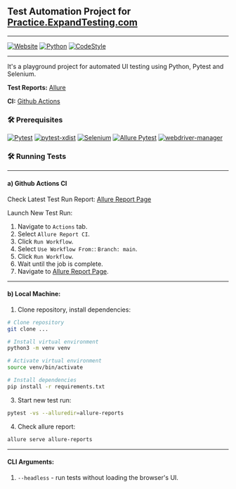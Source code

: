 ## Test Automation Project for [Practice.ExpandTesting.com](https://practice.expandtesting.com/)

---

[![Website](https://img.shields.io/website.svg?url=https://prog420.github.io/AutomationPractice)]()
[![Python](https://img.shields.io/badge/python-3.9%20|%203.10%20|%203.11-blue)]()
[![CodeStyle](https://img.shields.io/badge/code%20style-black-000000.svg)]()

---

It's a playground project for automated UI testing using Python, Pytest and Selenium.

**Test Reports:** [Allure](https://allurereport.org/)

**CI:** [Github Actions](https://github.com/features/actions/)

### 🛠️ Prerequisites

[![Pytest](https://img.shields.io/badge/pytest-7.4.0-blue)](https://pypi.python.org/pypi/pytest)
[![pytest-xdist](https://img.shields.io/badge/pytest--xdist-3.3.1-blue)](https://pypi.org/project/pytest-xdist/)
[![Selenium](https://img.shields.io/badge/selenium-4.10.0-blue)](https://pypi.org/project/selenium/)
[![Allure Pytest](https://img.shields.io/badge/allure--pytest-2.13.2-blue)](https://pypi.python.org/pypi/allure-pytest)
[![webdriver-manager](https://img.shields.io/badge/webdriver--manager-4.0.0-blue)](https://pypi.org/project/webdriver-manager/)

### 🛠️ Running Tests

---

#### a) Github Actions CI

Check Latest Test Run Report: [Allure Report Page](https://prog420.github.io/AutomationPractice)

Launch New Test Run:

1. Navigate to `Actions` tab.
2. Select `Allure Report CI`.
3. Click `Run Workflow`.
4. Select `Use Workflow From:`: `Branch: main`.
5. Click `Run Workflow`.
6. Wait until the job is complete.
7. Navigate to [Allure Report Page](https://prog420.github.io/AutomationPractice).

---

#### b) Local Machine:

1. Clone repository, install dependencies:
```bash
# Clone repository
git clone ...

# Install virtual environment
python3 -m venv venv

# Activate virtual environment
source venv/bin/activate

# Install dependencies
pip install -r requirements.txt
```

3) Start new test run:

```bash
pytest -vs --alluredir=allure-reports
```

4) Check allure report:

```bash
allure serve allure-reports
```

---

#### CLI Arguments:
1. `--headless` - run tests without loading the browser's UI.